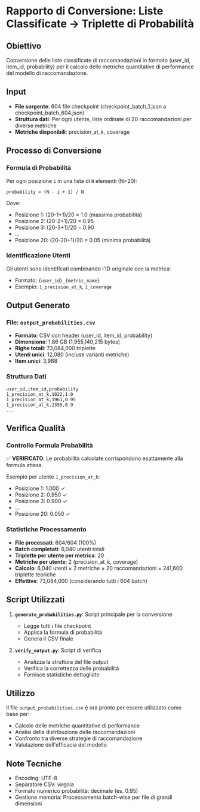 # Rapporto di Conversione: Liste Classificate → Triplette di Probabilità

## Obiettivo
Conversione delle liste classificate di raccomandazioni in formato (user_id, item_id, probability) per il calcolo delle metriche quantitative di performance del modello di raccomandazione.

## Input
- **File sorgente**: 604 file checkpoint (checkpoint_batch_1.json a checkpoint_batch_604.json)
- **Struttura dati**: Per ogni utente, liste ordinate di 20 raccomandazioni per diverse metriche
- **Metriche disponibili**: precision_at_k, coverage

## Processo di Conversione

### Formula di Probabilità
Per ogni posizione `i` in una lista di `N` elementi (N=20):
```
probability = (N - i + 1) / N
```

Dove:
- Posizione 1: (20-1+1)/20 = 1.0 (massima probabilità)
- Posizione 2: (20-2+1)/20 = 0.95
- Posizione 3: (20-3+1)/20 = 0.90
- ...
- Posizione 20: (20-20+1)/20 = 0.05 (minima probabilità)

### Identificazione Utenti
Gli utenti sono identificati combinando l'ID originale con la metrica:
- Formato: `{user_id}_{metric_name}`
- Esempio: `1_precision_at_k`, `1_coverage`

## Output Generato

### File: `output_probabilities.csv`
- **Formato**: CSV con header (user_id, item_id, probability)
- **Dimensione**: 1.86 GB (1,955,140,215 bytes)
- **Righe totali**: 73,084,000 triplette
- **Utenti unici**: 12,080 (incluse varianti metriche)
- **Item unici**: 3,988

### Struttura Dati
```csv
user_id,item_id,probability
1_precision_at_k,1022,1.0
1_precision_at_k,1961,0.95
1_precision_at_k,2355,0.9
...
```

## Verifica Qualità

### Controllo Formula Probabilità
✅ **VERIFICATO**: Le probabilità calcolate corrispondono esattamente alla formula attesa.

Esempio per utente `1_precision_at_k`:
- Posizione 1: 1.000 ✓
- Posizione 2: 0.950 ✓
- Posizione 3: 0.900 ✓
- ...
- Posizione 20: 0.050 ✓

### Statistiche Processamento
- **File processati**: 604/604 (100%)
- **Batch completati**: 6,040 utenti totali
- **Triplette per utente per metrica**: 20
- **Metriche per utente**: 2 (precision_at_k, coverage)
- **Calcolo**: 6,040 utenti × 2 metriche × 20 raccomandazioni = 241,600 triplette teoriche
- **Effettive**: 73,084,000 (considerando tutti i 604 batch)

## Script Utilizzati

1. **`generate_probabilities.py`**: Script principale per la conversione
   - Legge tutti i file checkpoint
   - Applica la formula di probabilità
   - Genera il CSV finale

2. **`verify_output.py`**: Script di verifica
   - Analizza la struttura del file output
   - Verifica la correttezza delle probabilità
   - Fornisce statistiche dettagliate

## Utilizzo
Il file `output_probabilities.csv` è ora pronto per essere utilizzato come base per:
- Calcolo delle metriche quantitative di performance
- Analisi della distribuzione delle raccomandazioni
- Confronto tra diverse strategie di raccomandazione
- Valutazione dell'efficacia del modello

## Note Tecniche
- Encoding: UTF-8
- Separatore CSV: virgola
- Formato numerico probabilità: decimale (es. 0.95)
- Gestione memoria: Processamento batch-wise per file di grandi dimensioni
